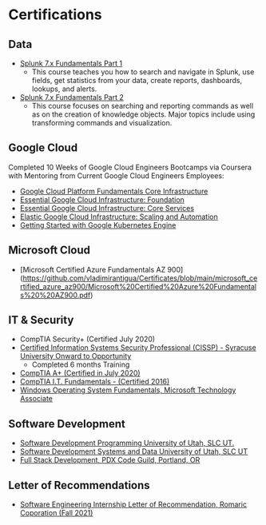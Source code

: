 # Certifications

## Data
- [Splunk 7.x Fundamentals Part 1](https://github.com/vladimirantigua/Certificates/blob/main/splunk/splunk7_fundamentals_1.png)
  - This course teaches you how to search and navigate in Splunk, use fields, get statistics from your data, create reports, dashboards, lookups, and alerts. 
- [Splunk 7.x Fundamentals Part 2](https://github.com/vladimirantigua/Certificates/blob/main/splunk/splunk7_fundamentals_2.png)
  - This course focuses on searching and reporting commands as well as on the creation of knowledge objects. Major topics include using transforming commands and visualization.

## Google Cloud
Completed 10 Weeks of Google Cloud Engineers Bootcamps via Coursera with Mentoring from Current Google Cloud Engineers Employees: 

- [Google Cloud Platform Fundamentals Core Infrastructure](https://github.com/vladimirantigua/Certificates/blob/main/google_cloud_kubernetes/platform_fundamentals_core_infrastructure.png)
- [Essential Google Cloud Infrastructure: Foundation](https://github.com/vladimirantigua/Certificates/blob/main/google_cloud_kubernetes/essential_infrastructure_foundation.png)
- [Essential Google Cloud Infrastructure: Core Services](https://github.com/vladimirantigua/Certificates/blob/main/google_cloud_kubernetes/essential_infrastructure_core_services.png)
- [Elastic Google Cloud Infrastructure: Scaling and Automation](https://github.com/vladimirantigua/Certificates/blob/main/google_cloud_kubernetes/elastic%20cloud%20infrastructure_scaling_automation.png)
- [Getting Started with Google Kubernetes Engine](https://github.com/vladimirantigua/Certificates/blob/main/google_cloud_kubernetes/kubernetes_engine_101.png)

## Microsoft Cloud
- [Microsoft Certified Azure Fundamentals AZ 900]
(https://github.com/vladimirantigua/Certificates/blob/main/microsoft_certified_azure_az900/Microsoft%20Certified%20Azure%20Fundamentals%20%20AZ900.pdf)                  

## IT & Security
- CompTIA Security+ (Certified July 2020)
- [Certified Information Systems Security Professional (CISSP) - Syracuse University Onward to Opportunity](https://github.com/vladimirantigua/Certificates/blob/main/certified_info_sys_security_prof_CISSP.png)
  - Completed 6 months Training 
- [CompTIA A+ (Certified in July 2020)](https://github.com/vladimirantigua/Certificates/blob/main/compTIA/compTIA_A%2B_certified_ce.png)
- [CompTIA I.T. Fundamentals - (Certified 2016)](https://github.com/vladimirantigua/Certificates/blob/main/compTIA/it_fundamentals_certified.png)
- [Windows Operating System Fundamentals, Microsoft Technology Associate](https://github.com/vladimirantigua/Certificates/blob/main/microsoft_technology_associate.png)

## Software Development
- [Software Development Programming University of Utah, SLC UT.](https://github.com/vladimirantigua/Certificates/blob/main/university_of_utah_grad_certificates/sw_development_programming.pdf)
- [Software Development Systems and Data University of Utah, SLC UT](https://github.com/vladimirantigua/Certificates/blob/main/university_of_utah_grad_certificates/sw_dev_systems_data.pdf)
- [Full Stack Development, PDX Code Guild, Portland, OR](https://github.com/vladimirantigua/Certificates/blob/main/fullstack_developer_bootcamp.png)

## Letter of Recommendations
- [Software Engineering Internship Letter of Recommendation, Romaric Coporation (Fall 2021)](https://github.com/vladimirantigua/Certificates/blob/main/romaric_corp_internship_rec_letter_fall2021.png)
